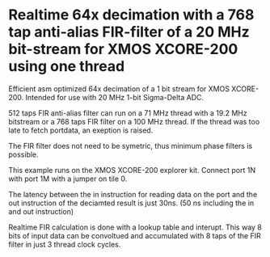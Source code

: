 # Realtime 64x decimation with a 768 tap anti-alias FIR-filter of a 20 MHz bit-stream for XMOS XCORE-200 using one thread
Efficient asm optimized 64x decimation of a 1 bit stream for XMOS XCORE-200.
Intended for use with 20 MHz 1-bit Sigma-Delta ADC.

512 taps FIR anti-alias filter can run on a 71 MHz thread with a 19.2 MHz bitstream or a 768 taps FIR filter on a 100 MHz thread.
If the thread was too late to fetch portdata, an exeption is raised.

The FIR filter does not need to be symetric, thus minimum phase filters is possible.

This example runs on the XMOS XCORE-200 explorer kit.
Connect port 1N with port 1M with a jumper on tile 0.

The latency between the in instruction for reading data on the port and the out instruction of the deciamted result is just 30ns. (50 ns including the in and out instruction)

Realtime FIR calculation is done with a lookup table and interupt. This way 8 bits of input data can be convoltued and accumulated with 8 taps of the FIR filter in just 3 thread clock cycles.
